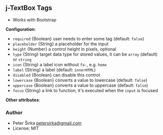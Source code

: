 ## j-TextBox Tags

- Works with Bootstrap

__Configuration__:

- `required` {Boolean} user needs to enter some tag (default: `false`)
- `placeholder` {String} a placeholder for the input
- `height` {Number} a control height in pixels, optional
- `type` {String} target data type for stored values, it can be `array` (default) or `string`
- `icon` {String} a label icon without `fa-`, e.g. `home`
- `label` {String} a label (default: `innerHTML`)
- `disabled` {Boolean} can disable this control
- `lowercase` {Boolean} converts a value to lowercase (default: `false`)
- `uppercase` {Boolean} converts a value to uppercase (default: `false`)
- `focus` {String} a link to function, it's executed when the `input` is focused

__Other attributes__:

### Author

- Peter Širka <petersirka@gmail.com>
- License: MIT